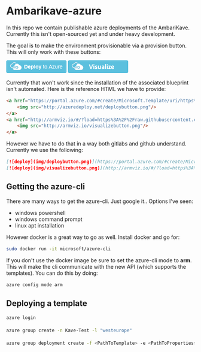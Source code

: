 # Ambarikave-azure
In this repo we contain publishable azure deployments of the AmbariKave. Currently this isn't open-sourced yet and under heavy development.

The goal is to make the environment provisionable via a provision button. This will only work with these buttons: 

[![deploy](img/deploybutton.png)]()
[![deploy](img/visualizebutton.png)]()

Currently that won't work since the installation of the associated blueprint isn't automated. Here is the reference HTML we have to provide:

```html
<a href="https://portal.azure.com/#create/Microsoft.Template/uri/https%3A%2F%2Fraw.githubusercontent.com%2FAzure%2Fazure-quickstart-templates%2Fmaster%2F101-application-gateway-create%2Fazuredeploy.json" target="_blank">
    <img src="http://azuredeploy.net/deploybutton.png"/>
</a>
<a href="http://armviz.io/#/?load=https%3A%2F%2Fraw.githubusercontent.com%2FAzure%2Fazure-quickstart-templates%2Fmaster%2F101-application-gateway-create%2Fazuredeploy.json" target="_blank">
    <img src="http://armviz.io/visualizebutton.png"/>
</a>
``` 

However we have to do that in a way both gitlabs and github understand. Currently we use the following: 

```md
[![deploy](img/deploybutton.png)](https://portal.azure.com/#create/Microsoft.Template/uri/https%3A%2F%2Fraw.githubusercontent.com%2FAzure%2Fazure-quickstart-templates%2Fmaster%2F101-application-gateway-create%2Fazuredeploy.json)
[![deploy](img/visualizebutton.png)](http://armviz.io/#/?load=https%3A%2F%2Fraw.githubusercontent.com%2FAzure%2Fazure-quickstart-templates%2Fmaster%2F101-application-gateway-create%2Fazuredeploy.json)
```

## Getting the azure-cli 
There are many ways to get the azure-cli. Just google it.. Options I've seen: 

 - windows powershell
 - windows command prompt
 - linux apt installation 

However docker is a great way to go as well. Install docker and go for: 

```bash
sudo docker run -it microsoft/azure-cli
```

If you don't use the docker image be sure to set the azure-cli mode to __arm__. This will make the cli communicate with the new API (which supports the templates). You can do this by doing: 

```bash
azure config mode arm 
```

## Deploying a template

```bash 
azure login 

azure group create -n Kave-Test -l "westeurope"

azure group deployment create -f <PathToTemplate> -e <PathToProperties> -g Kave-Test -n KaveTestDeployment
```




